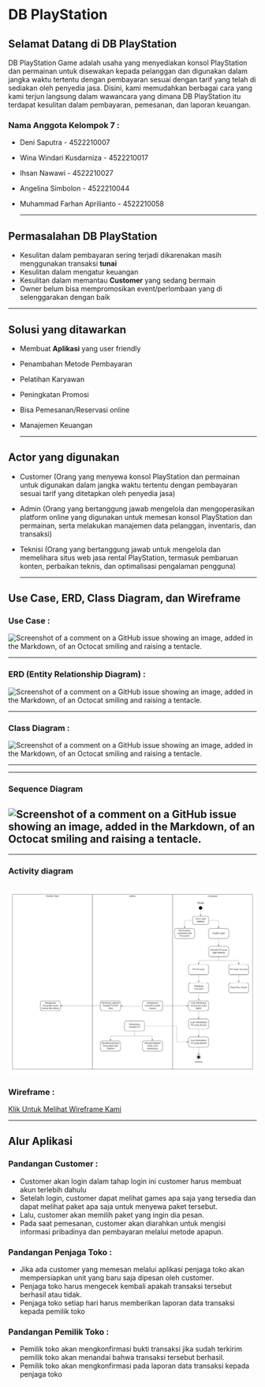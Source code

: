 # DB PlayStation
## Selamat Datang di DB PlayStation
DB PlayStation Game adalah usaha yang menyediakan konsol PlayStation dan permainan untuk disewakan kepada pelanggan dan digunakan dalam jangka waktu tertentu dengan pembayaran sesuai dengan tarif yang telah di sediakan oleh penyedia jasa. Disini, kami memudahkan berbagai cara yang kami terjun langsung dalam wawancara yang dimana DB PlayStation itu terdapat kesulitan dalam pembayaran, pemesanan, dan laporan keuangan.
### Nama Anggota Kelompok 7 :
* Deni Saputra - 4522210007
* Wina Windari Kusdarniza - 4522210017
* Ihsan Nawawi - 4522210027
* Angelina Simbolon - 4522210044
* Muhammad Farhan Aprilianto - 4522210058
  
  -----------------------
## Permasalahan DB PlayStation
* Kesulitan dalam pembayaran sering terjadi dikarenakan masih menggunakan transaksi **tunai**
* Kesulitan dalam mengatur keuangan
* Kesulitan dalam memantau **Customer** yang sedang bermain
* Owner belum bisa mempromosikan event/perlombaan yang di selenggarakan dengan baik

-----------------------
## Solusi yang ditawarkan
* Membuat **Aplikasi** yang user friendly
* Penambahan Metode Pembayaran
* Pelatihan Karyawan
* Peningkatan Promosi
* Bisa Pemesanan/Reservasi online
* Manajemen Keuangan

  ------------------------
## Actor yang digunakan
* Customer (Orang yang menyewa konsol PlayStation dan permainan untuk digunakan dalam jangka waktu tertentu dengan pembayaran sesuai tarif yang ditetapkan oleh penyedia jasa)
* Admin (Orang yang bertanggung jawab mengelola dan mengoperasikan platform online yang digunakan untuk memesan konsol PlayStation dan permainan, serta melakukan manajemen data pelanggan, inventaris, dan transaksi)
* Teknisi (Orang yang bertanggung jawab untuk mengelola dan memelihara situs web jasa rental PlayStation, termasuk pembaruan konten, perbaikan teknis, dan optimalisasi pengalaman pengguna)

  --------------------------
## Use Case, ERD, Class Diagram, dan Wireframe
### Use Case :
![Screenshot of a comment on a GitHub issue showing an image, added in the Markdown, of an Octocat smiling and raising a tentacle.](https://github.com/angelinasbln/UTS-APBO/blob/main/USE%20CASE.png)

--------------------------- 
### ERD (Entity Relationship Diagram) :
![Screenshot of a comment on a GitHub issue showing an image, added in the Markdown, of an Octocat smiling and raising a tentacle.](https://github.com/angelinasbln/UTS-APBO/blob/main/image.png)

---------------------------
### Class Diagram :
![Screenshot of a comment on a GitHub issue showing an image, added in the Markdown, of an Octocat smiling and raising a tentacle.](https://github.com/angelinasbln/UTS-APBO/blob/main/Class%20Diagram%20APBO.png)

---------------------------

--------------------------------
### Sequence Diagram
![Screenshot of a comment on a GitHub issue showing an image, added in the Markdown, of an Octocat smiling and raising a tentacle.]()
------------------------------

--------------------------------
### Activity diagram
![Screenshot of a comment on a GitHub issue showing an image, added in the Markdown, of an Octocat smiling and raising a tentacle.](https://github.com/angelinasbln/UTS-APBO/blob/main/activity%20diagram.jpg)
------------------------------
### Wireframe :
[Klik Untuk Melihat Wireframe Kami](https://www.figma.com/file/uJCEwHUTWPHJp8f2stBqsr/Untitled?type=design&node-id=0%3A1&mode=design&t=B25hBci3Lp7d12nD-1)

-------------------------------------
## Alur Aplikasi 
### Pandangan Customer :
* Customer akan login dalam tahap login ini customer harus membuat akun terlebih dahulu
* Setelah login, customer dapat melihat games apa saja yang tersedia dan dapat melihat paket apa saja untuk menyewa paket tersebut.
* Lalu, customer akan memilih paket yang ingin dia pesan.
* Pada saat pemesanan, customer akan diarahkan untuk mengisi informasi pribadinya dan pembayaran melalui metode apapun.

### Pandangan Penjaga Toko :
* Jika ada customer yang memesan melalui aplikasi penjaga toko akan mempersiapkan unit yang baru saja dipesan oleh customer.
* Penjaga toko harus mengecek kembali apakah transaksi tersebut berhasil atau tidak.
* Penjaga toko setiap hari harus memberikan laporan data transaksi kepada pemilik toko
  
### Pandangan Pemilik Toko :
* Pemilik toko akan mengkonfirmasi bukti transaksi jika sudah terkirim pemilik toko akan menandai bahwa transaksi tersebut berhasil.
* Pemilik toko akan mengkonfirmasi pada laporan data transaksi kepada penjaga toko
